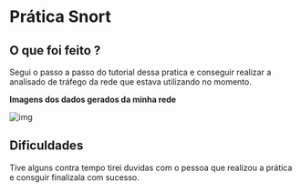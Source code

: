 # Prática Snort


##  O que foi feito ?
 Segui o passo a passo do tutorial dessa pratica e conseguir realizar a analisado de tráfego da rede que estava utilizando
 no momento.

<strong> Imagens dos dados gerados da minha rede</strong>

![img](https://github.com/AnttoniC/Seguranca-da-Informacao/blob/master/Img-praticas/Snort-up.png)


## Dificuldades 

Tive alguns contra tempo tirei duvidas com o pessoa que realizou a prática e consguir finalizala com sucesso.
